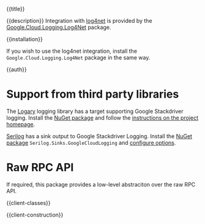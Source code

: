{{title}}

{{description}}
Integration with [log4net](https://logging.apache.org/log4net/) is provided by
the [Google.Cloud.Logging.Log4Net](../Google.Cloud.Logging.Log4Net/index.html) package.

{{installation}}

If you wish to use the log4net integration, install the
`Google.Cloud.Logging.Log4Net` package in the same way.

{{auth}}

# Support from third party libraries

The [Logary](https://github.com/logary/logary) logging library has a target
supporting Google Stackdriver logging. Install the [NuGet
package](https://www.nuget.org/packages/Logary.Targets.Stackdriver)
and follow the [instructions on the project
homepage](https://github.com/logary/logary#stackdriver-target-alpha-level).

[Serilog](https://serilog.net/) has a sink output to Google Stackdriver Logging. Install the [NuGet package](https://www.nuget.org/packages/Serilog.Sinks.GoogleCloudLogging/) `Serilog.Sinks.GoogleCloudLogging` and [configure options](https://github.com/manigandham/serilog-sinks-googlecloudlogging).

# Raw RPC API

If required, this package provides a low-level abstraciton over the
raw RPC API.

{{client-classes}}

{{client-construction}}
